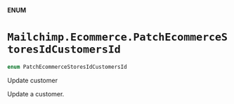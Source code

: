 **ENUM**

# `Mailchimp.Ecommerce.PatchEcommerceStoresIdCustomersId`

```swift
enum PatchEcommerceStoresIdCustomersId
```

Update customer

Update a customer.
